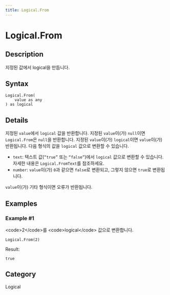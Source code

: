 ```yaml
---
title: Logical.From
---
```


# Logical.From


## Description

지정된 값에서 logical을 만듭니다.


## Syntax

```powerquery
Logical.From(
    value as any
) as logical
```


## Details

지정된 <code>value</code>에서 <code>logical</code> 값을 반환합니다. 지정된 <code>value</code>이(가) <code>null</code>이면 <code>Logical.From</code>은 <code>null</code>을 반환합니다. 지정된 <code>value</code>이(가) <code>logical</code>이면 <code>value</code>이(가) 반환됩니다. 다음 형식의 값을 <code>logical</code> 값으로 변환할 수 있습니다.      <ul>        <li><code>text</code>: 텍스트 값(<code>“true”</code> 또는 <code>“false”</code>)에서 <code>logical</code> 값으로 변환할 수 있습니다. 자세한 내용은 <code>Logical.FromText</code>를 참조하세요.</li>        <li><code>number</code>: <code>value</code>이(가) <code>0</code>과 같으면 <code>false</code>로 변환되고, 그렇지 않으면 <code>true</code>로 변환됩니다.</li>      </ul><code>value</code>이(가) 기타 형식이면 오류가 반환됩니다.


## Examples

### Example #1 
&lt;code&gt;2&lt;/code&gt;를 &lt;code&gt;logical&lt;/code&gt; 값으로 변환합니다.
```powerquery
Logical.From(2)
```

Result: 
```powerquery
true
```




## Category
Logical

